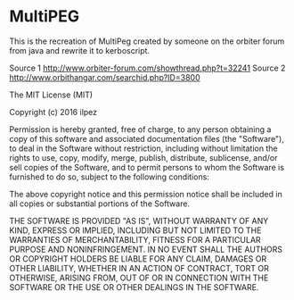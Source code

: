 # MultiPEG
This is the recreation of MultiPeg created by someone on the orbiter forum from java and rewrite it to kerboscript.

Source 1 http://www.orbiter-forum.com/showthread.php?t=32241
Source 2 http://www.orbithangar.com/searchid.php?ID=3800


The MIT License (MIT)

Copyright (c) 2016 ilpez

Permission is hereby granted, free of charge, to any person obtaining a copy
of this software and associated documentation files (the "Software"), to deal
in the Software without restriction, including without limitation the rights
to use, copy, modify, merge, publish, distribute, sublicense, and/or sell
copies of the Software, and to permit persons to whom the Software is
furnished to do so, subject to the following conditions:

The above copyright notice and this permission notice shall be included in all
copies or substantial portions of the Software.

THE SOFTWARE IS PROVIDED "AS IS", WITHOUT WARRANTY OF ANY KIND, EXPRESS OR
IMPLIED, INCLUDING BUT NOT LIMITED TO THE WARRANTIES OF MERCHANTABILITY,
FITNESS FOR A PARTICULAR PURPOSE AND NONINFRINGEMENT. IN NO EVENT SHALL THE
AUTHORS OR COPYRIGHT HOLDERS BE LIABLE FOR ANY CLAIM, DAMAGES OR OTHER
LIABILITY, WHETHER IN AN ACTION OF CONTRACT, TORT OR OTHERWISE, ARISING FROM,
OUT OF OR IN CONNECTION WITH THE SOFTWARE OR THE USE OR OTHER DEALINGS IN THE
SOFTWARE.
